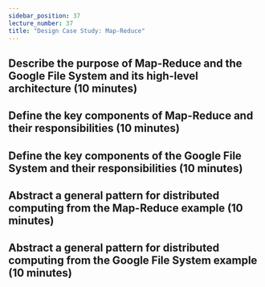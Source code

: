 ```yaml
---
sidebar_position: 37
lecture_number: 37
title: "Design Case Study: Map-Reduce"
---
```


## Describe the purpose of Map-Reduce and the Google File System and its high-level architecture (10 minutes)

## Define the key components of Map-Reduce and their responsibilities (10 minutes)

## Define the key components of the Google File System and their responsibilities (10 minutes)

## Abstract a general pattern for distributed computing from the Map-Reduce example (10 minutes)

## Abstract a general pattern for distributed computing from the Google File System example (10 minutes)